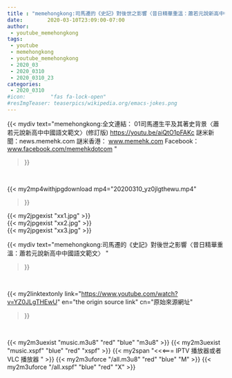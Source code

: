 ```yaml
---
title : "memehongkong:司馬遷的《史記》對後世之影響〈昔日精華重溫：蕭若元說新高中中國語文範文〉 "
date:        2020-03-10T23:09:00-07:00
author:
 - youtube_memehongkong
tags:
 - youtube
 - memehongkong
 - youtube_memehongkong
 - 2020_03
 - 2020_0310
 - 2020_0310_23
categories:
 - 2020_0310
#icon:        "fas fa-lock-open"
#resImgTeaser: teaserpics/wikipedia.org/emacs-jokes.png
---
```


{{< mydiv text="memehongkong:全文連結： 01司馬遷生平及其著史背景〈蕭若元說新高中中國語文範文〉(修訂版) https://youtu.be/aiQtO1pFAKc  謎米新聞：news.memehk.com 謎米香港： www.memehk.com Facebook：www.facebook.com/memehkdotcom "
>}}
<br>


{{< my2mp4withjpgdownload mp4="20200310_yz0jlgthewu.mp4"
>}}

{{< my2jpgexist "xx1.jpg" >}}<br>
{{< my2jpgexist "xx2.jpg" >}}<br>
{{< my2jpgexist "xx3.jpg" >}}<br>



{{< mydiv text="memehongkong:司馬遷的《史記》對後世之影響〈昔日精華重溫：蕭若元說新高中中國語文範文〉 "
>}}
<br>

{{< my2linktextonly link="https://www.youtube.com/watch?v=YZ0JLgTHEwU"
en="the origin source link" cn="原始來源網址"
>}}


<br>

{{< my2m3uexist "music.m3u8" "red"  "blue" "m3u8" >}} {{< my2m3uexist "music.xspf" "blue" "red"  "xspf" >}} {{< my2span "<<<=== IPTV 播放器或者 VLC 播放器 " >}} {{< my2m3uforce "/all.m3u8" "red"  "blue" "M" >}} {{< my2m3uforce "/all.xspf" "blue" "red"  "X" >}} 
